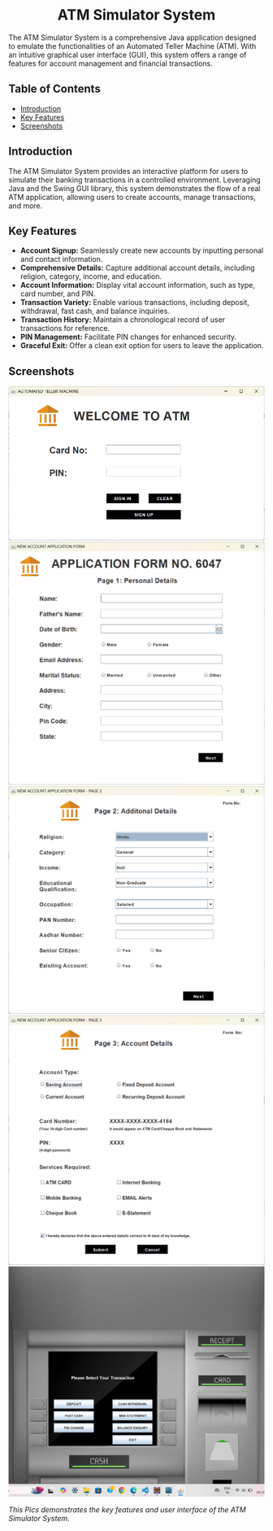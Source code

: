 <html>
<head>
  <meta charset="UTF-8">
 
</head>
<body>

<div align="center">
<!--  picture -->
</div>

<h1 align="center">ATM Simulator System</h1>

<p>The ATM Simulator System is a comprehensive Java application designed to emulate the functionalities of an Automated Teller Machine (ATM). With an intuitive graphical user interface (GUI), this system offers a range of features for account management and financial transactions.</p>

<h2>Table of Contents</h2>

<ul>
  <li><a href="#introduction">Introduction</a></li>
  <li><a href="#key-features">Key Features</a></li>
  <li><a href="#screenshots">Screenshots</a></li>
<!--   <li><a href="#license">License</a></li> -->
</ul>

<h2>Introduction</h2>

<p>The ATM Simulator System provides an interactive platform for users to simulate their banking transactions in a controlled environment. Leveraging Java and the Swing GUI library, this system demonstrates the flow of a real ATM application, allowing users to create accounts, manage transactions, and more.</p>

<h2>Key Features</h2>

<ul>
  <li><strong>Account Signup:</strong> Seamlessly create new accounts by inputting personal and contact information.</li>
  <li><strong>Comprehensive Details:</strong> Capture additional account details, including religion, category, income, and education.</li>
  <li><strong>Account Information:</strong> Display vital account information, such as type, card number, and PIN.</li>
  <li><strong>Transaction Variety:</strong> Enable various transactions, including deposit, withdrawal, fast cash, and balance inquiries.</li>
  <li><strong>Transaction History:</strong> Maintain a chronological record of user transactions for reference.</li>
  <li><strong>PIN Management:</strong> Facilitate PIN changes for enhanced security.</li>
  <li><strong>Graceful Exit:</strong> Offer a clean exit option for users to leave the application.</li>
</ul>



## Screenshots

![login](https://github.com/MeghaChatur/ATM-Simulator/blob/722d84b643f14dd449d29630f8c7045ae0b38b6a/Login%20Page.png)
![signup1](https://github.com/MeghaChatur/ATM-Simulator/blob/bc1570856e92118019745eb965b4651793862917/SignUp%20Page1.png)
![signup2](https://github.com/MeghaChatur/ATM-Simulator/blob/5c57357db7f7287611643f201cff66df0c6c836e/SingUp%20Page2.png)
![signup3](https://github.com/MeghaChatur/ATM-Simulator/blob/5c57357db7f7287611643f201cff66df0c6c836e/SignUp%20Page3.png)
![transaction](https://github.com/MeghaChatur/ATM-Simulator/blob/5c57357db7f7287611643f201cff66df0c6c836e/Transactions.png)



*This Pics demonstrates the key features and user interface of the ATM Simulator System.*

<!-- <h2>License</h2>

<p>This project is licensed under the <a href="LICENSE">MIT License</a>. You're free to use, modify, and distribute the code as permitted by the license.</p> -->

</body>
</html>
